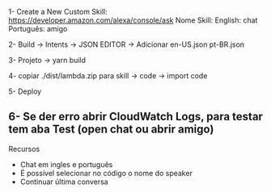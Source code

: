 1- Create a New Custom Skill: https://developer.amazon.com/alexa/console/ask
Nome Skill:
English: chat
Português: amigo

2- Build -> Intents -> JSON EDITOR -> Adicionar
en-US.json
pt-BR.json

3- Projeto -> yarn build

4- copiar ./dist/lambda.zip para skill -> code -> import code

5- Deploy

## 6- Se der erro abrir CloudWatch Logs, para testar tem aba Test (open chat ou abrir amigo)

Recursos

- Chat em ingles e português
- É possível selecionar no código o nome do speaker
- Continuar última conversa
